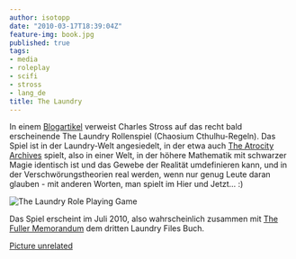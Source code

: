 ```yaml
---
author: isotopp
date: "2010-03-17T18:39:04Z"
feature-img: book.jpg
published: true
tags:
- media
- roleplay
- scifi
- stross
- lang_de
title: The Laundry
---
```

In einem [Blogartikel](http://www.antipope.org/charlie/blog-static/2010/03/for-sale-first-edition-of-the.html)
verweist Charles Stross auf das recht bald erscheinende The Laundry
Rollenspiel (Chaosium Cthulhu-Regeln).  Das Spiel ist in der Laundry-Welt
angesiedelt, in der etwa auch
[The Atrocity Archives](../2007-10-08-charles-stross-the-atrocity-archives-deutsch-d-monentor)
spielt, also in einer Welt, in der höhere Mathematik mit schwarzer Magie
identisch ist und das Gewebe der Realität umdefinieren kann, und in der
Verschwörungstheorien real werden, wenn nur genug Leute daran glauben - mit
anderen Worten, man spielt im Hier und Jetzt...  :)

![The Laundry Role Playing Game](https://blog.koehntopp.info/uploads/the_laundry.jpg)

Das Spiel erscheint im Juli 2010, also wahrscheinlich zusammen mit
[The Fuller Memorandum](../2010-08-16-fertig-gelesen-the-fuller-memorandum)
dem dritten Laundry Files Buch.

[Picture unrelated](http://spippo.deviantart.com/art/My-Little-Cthulhu-94509492)
